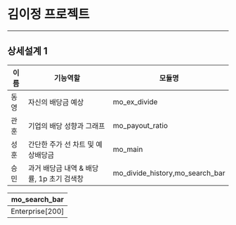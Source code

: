 # 김이정 프로젝트
---- 
## 상세설계 1
|이름|기능역할|모듈명|
|---|--------|------|
|동영|자신의 배당금 예상|mo_ex_divide|                       
|관훈|기업의 배당 성향과 그래프|mo_payout_ratio|
|성훈|간단한 주가 선 차트 및 예상배당금|mo_main|
|승민|과거 배당금 내역 & 배당률, 1p 초기 검색창|mo_divide_history,mo_search_bar|

|mo_search_bar|
|--------------|
|Enterprise[200]|



